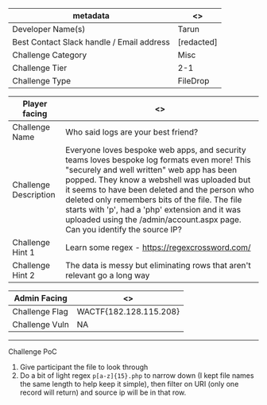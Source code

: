 | metadata | <> |
|--- | --- |
| Developer Name(s) | Tarun |
| Best Contact Slack handle / Email address | [redacted] |
| Challenge Category | Misc |
| Challenge Tier | 2-1 |
| Challenge Type | FileDrop |

| Player facing | <> |
|--- | --- |
|Challenge Name | Who said logs are your best friend? |
|Challenge Description | Everyone loves bespoke web apps, and security teams loves bespoke log formats even more! This "securely and well written" web app has been popped. They know a webshell was uploaded but it seems to have been deleted and the person who deleted only remembers bits of the file. The file starts with 'p', had a 'php' extension and it was uploaded using the /admin/account.aspx page. Can you identify the source IP?| 
|Challenge Hint 1 | Learn some regex - https://regexcrossword.com/ |
|Challenge Hint 2 | The data is messy but eliminating rows that aren't relevant go a long way |

| Admin Facing | <> |
|--- | --- |
|Challenge Flag| WACTF{182.128.115.208} |
|Challenge Vuln| NA |
---

Challenge PoC
1. Give participant the file to look through
2. Do a bit of light regex `p[a-z]{15}.php` to narrow down (I kept file names the same length to help keep it simple), then filter on URI (only one record will return) and source ip will be in that row.
